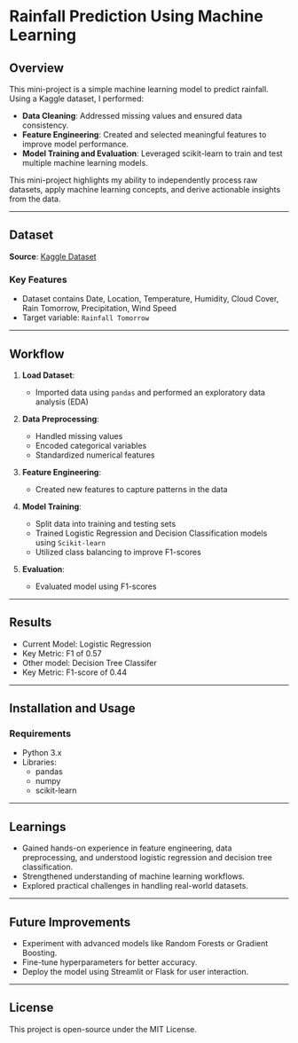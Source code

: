 # Rainfall Prediction Using Machine Learning

## Overview
This mini-project is a simple machine learning model to predict rainfall. Using a Kaggle dataset, I performed:
- **Data Cleaning**: Addressed missing values and ensured data consistency.
- **Feature Engineering**: Created and selected meaningful features to improve model performance.
- **Model Training and Evaluation**: Leveraged scikit-learn to train and test multiple machine learning models.

This mini-project highlights my ability to independently process raw datasets, apply machine learning concepts, and derive actionable insights from the data.

---

## Dataset
**Source**: [Kaggle Dataset](https://www.kaggle.com/datasets/waqi786/usa-rainfall-prediction-dataset-2024-2025?select=usa_rain_prediction_dataset_2024_2025.csv)  

### Key Features
- Dataset contains Date, Location, Temperature, Humidity, Cloud Cover, Rain Tomorrow, Precipitation, Wind Speed
- Target variable: `Rainfall Tomorrow` 

---

## Workflow
1. **Load Dataset**:
   - Imported data using `pandas` and performed an exploratory data analysis (EDA)

2. **Data Preprocessing**:
   - Handled missing values
   - Encoded categorical variables
   - Standardized numerical features

3. **Feature Engineering**:
   - Created new features to capture patterns in the data

4. **Model Training**:
   - Split data into training and testing sets
   - Trained Logistic Regression and Decision Classification models using ``Scikit-learn``
   - Utilized class balancing to improve F1-scores

5. **Evaluation**:
   - Evaluated model using F1-scores

---

## Results
- Current Model: Logistic Regression
- Key Metric: F1 of 0.57
- Other model: Decision Tree Classifer
- Key Metric: F1-score of 0.44

---

## Installation and Usage
### Requirements
- Python 3.x
- Libraries:
  - pandas
  - numpy
  - scikit-learn

---

## Learnings
- Gained hands-on experience in feature engineering, data preprocessing, and understood logistic regression and decision tree classification.
- Strengthened understanding of machine learning workflows.
- Explored practical challenges in handling real-world datasets.

---

## Future Improvements
- Experiment with advanced models like Random Forests or Gradient Boosting.
- Fine-tune hyperparameters for better accuracy.
- Deploy the model using Streamlit or Flask for user interaction.
---

## License
This project is open-source under the MIT License.

